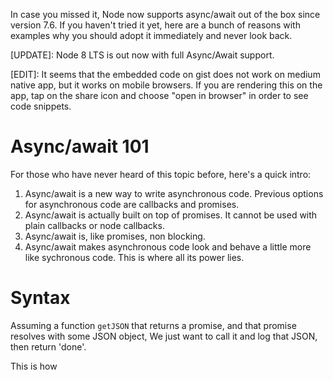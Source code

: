 In case you missed it, Node now supports async/await out of the box since version 7.6. If you haven't tried it yet, here are a bunch of reasons with examples why you should adopt it immediately and never look back.

[UPDATE]: Node 8 LTS is out now with full Async/Await support.

[EDIT]: It seems that the embedded code on gist does not work on medium native app, but it works on mobile browsers. If you are rendering this on the app, tap on the share icon and choose "open in browser" in order to see code snippets.

# Async/await 101

For those who have never heard of this topic before, here's a quick intro:

1. Async/await is a new way to write asynchronous code. Previous options for asynchronous code are callbacks and promises.
2. Async/await is actually built on top of promises. It cannot be used with plain callbacks or node callbacks.
3. Async/await is, like promises, non blocking.
4. Async/await makes asynchronous code look and behave a little more like sychronous code. This is where all its power lies.

# Syntax

Assuming a function `getJSON` that returns a promise, and that promise resolves with some JSON object, We just want to call it and log that JSON, then return 'done'.

This is how
